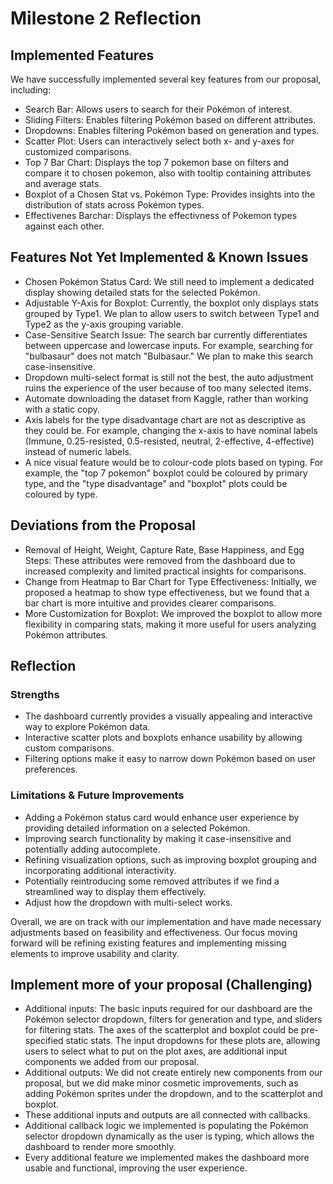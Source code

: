 # Milestone 2 Reflection

## Implemented Features

We have successfully implemented several key features from our proposal, including:

- Search Bar: Allows users to search for their Pokémon of interest.
- Sliding Filters: Enables filtering Pokémon based on different attributes.
- Dropdowns: Enables filtering Pokémon based on generation and types.
- Scatter Plot: Users can interactively select both x- and y-axes for customized comparisons.
- Top 7 Bar Chart: Displays the top 7 pokemon base on filters and compare it to chosen pokemon, also with tooltip containing attributes and average stats.
- Boxplot of a Chosen Stat vs. Pokémon Type: Provides insights into the distribution of stats across Pokémon types.
- Effectivenes Barchar: Displays the effectivness of Pokemon types against each other.

## Features Not Yet Implemented & Known Issues

- Chosen Pokémon Status Card: We still need to implement a dedicated display showing detailed stats for the selected Pokémon.
- Adjustable Y-Axis for Boxplot: Currently, the boxplot only displays stats grouped by Type1. We plan to allow users to switch between Type1 and Type2 as the y-axis grouping variable.
- Case-Sensitive Search Issue: The search bar currently differentiates between uppercase and lowercase inputs. For example, searching for "bulbasaur" does not match "Bulbasaur." We plan to make this search case-insensitive.
- Dropdown multi-select format is still not the best, the auto adjustment ruins the experience of the user because of too many selected items.
- Automate downloading the dataset from Kaggle, rather than working with a static copy.
- Axis labels for the type disadvantage chart are not as descriptive as they could be. For example, changing the x-axis to have nominal labels (Immune, 0.25-resisted, 0.5-resisted, neutral, 2-effective, 4-effective) instead of numeric labels.
- A nice visual feature would be to colour-code plots based on typing. For example, the "top 7 pokemon" boxplot could be coloured by primary type, and the "type disadvantage" and "boxplot" plots could be coloured by type.

## Deviations from the Proposal

- Removal of Height, Weight, Capture Rate, Base Happiness, and Egg Steps: These attributes were removed from the dashboard due to increased complexity and limited practical insights for comparisons.
- Change from Heatmap to Bar Chart for Type Effectiveness: Initially, we proposed a heatmap to show type effectiveness, but we found that a bar chart is more intuitive and provides clearer comparisons.
- More Customization for Boxplot: We improved the boxplot to allow more flexibility in comparing stats, making it more useful for users analyzing Pokémon attributes.

## Reflection

### Strengths

- The dashboard currently provides a visually appealing and interactive way to explore Pokémon data.
- Interactive scatter plots and boxplots enhance usability by allowing custom comparisons.
- Filtering options make it easy to narrow down Pokémon based on user preferences.

### Limitations & Future Improvements

- Adding a Pokémon status card would enhance user experience by providing detailed information on a selected Pokémon.
- Improving search functionality by making it case-insensitive and potentially adding autocomplete.
- Refining visualization options, such as improving boxplot grouping and incorporating additional interactivity.
- Potentially reintroducing some removed attributes if we find a streamlined way to display them effectively.
- Adjust how the dropdown with multi-select works.

Overall, we are on track with our implementation and have made necessary adjustments based on feasibility and effectiveness. Our focus moving forward will be refining existing features and implementing missing elements to improve usability and clarity.

## Implement more of your proposal (Challenging)

- Additional inputs: The basic inputs required for our dashboard are the Pokémon selector dropdown, filters for generation and type, and sliders for filtering stats. The axes of the scatterplot and boxplot could be pre-specified static stats. The input dropdowns for these plots are, allowing users to select what to put on the plot axes, are additional input components we added from our proposal.
- Additional outputs: We did not create entirely new components from our proposal, but we did make minor cosmetic improvements, such as adding Pokémon sprites under the dropdown, and to the scatterplot and boxplot.
- These additional inputs and outputs are all connected with callbacks.
- Additional callback logic we implemented is populating the Pokémon selector dropdown dynamically as the user is typing, which allows the dashboard to render more smoothly.
- Every additional feature we implemented makes the dashboard more usable and functional, improving the user experience.